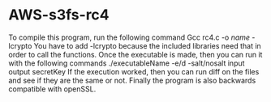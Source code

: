 # AWS-s3fs-rc4
To compile this program, run the following command
Gcc rc4.c -o *name* -lcrypto
You have to add -lcrypto because the included libraries need that in order to call the functions. Once the executable is made, then you can run it with the following commands ./executableName -e/d -salt/nosalt input output secretKey
If the execution worked, then you can run diff on the files and see if they are the same or not. Finally the program is also backwards compatible with openSSL.

